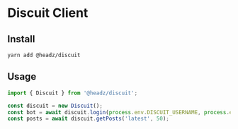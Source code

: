 Discuit Client
==============

## Install
```
yarn add @headz/discuit
```

## Usage
```js
import { Discuit } from '@headz/discuit';

const discuit = new Discuit();
const bot = await discuit.login(process.env.DISCUIT_USERNAME, process.env.DISCUIT_PASSWORD);
const posts = await discuit.getPosts('latest', 50);
```
